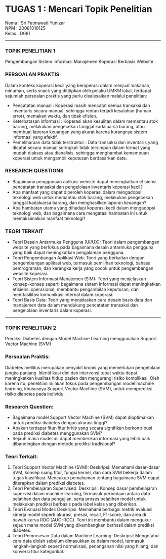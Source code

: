# TUGAS 1 : Mencari Topik Penelitian

Nama : Sri Fatmawati Yunizar <br/>
NPM : 20081010125 <br/>
Kelas : D081 <br/>

<hr/>

### TOPIK PENELITIAN 1

Pengembangan Sistem Informasi Manajemen Koperasi Berbasis Website

### PERSOALAN PRAKTIS

Dalam konteks koperasi kecil yang beroperasi dalam menjual makanan, minuman, serta snack yang dititipkan oleh pelaku UMKM lokal, terdapat sejumlah persoalan praktis yang perlu diselesaikan melalui penelitian:

- Pencatatan manual : Koperasi masih mencatat semua transaksi dan inventaris secara manual, sehingga rentan terjadi kesalahan (human error), memakan waktu, dan tidak efisien.
- Keterbatasan informasi : Koperasi akan kesulitan dalam memantau stok barang, melakukan pengecekan tanggal kadaluarsa barang, atau membuat laporan keuangan yang akurat karena kurangnya sistem informasi yang efektif.
- Pemeliharaan data tidak terstruktur : Data transaksi dan inventaris yang dicatat secara manual seringkali tidak tersimpan dalam format yang mudah diakses atau dianalisis, sehingga menghambat kemampuan koperasi untuk mengambil keputusan berdasarkan data.

### RESEARCH QUESTIONS

- Bagaimana penggunaan aplikasi website dapat meningkatkan efisiensi pencatatan transaksi dan pengelolaan inventaris koperasi kecil?
- Apa manfaat yang dapat diperoleh koperasi dalam mengadopsi teknologi web untuk memantau stok barang, melakukan pengecekan tanggal kadaluarsa barang, dan menghasilkan laporan keuangan?
- Apa hambatan utama yang dihadapi koperasi kecil dalam mengadopsi teknologi web, dan bagaimana cara mengatasi hambatan ini untuk memaksimalkan manfaat teknologi?

### TEORI TERKAIT

- Teori Desain Antarmuka Pengguna (UI/UX): Teori dalam pengembangan website yang berfokus pada bagaimana desain antarmuka pengguna yang baik dapat meningkatkan pengalaman pengguna.
- Teori Pengembangan Aplikasi Web: Teori yang berkaitan dengan pengembangan aplikasi web, termasuk pemilihan teknologi, bahasa pemrograman, dan kerangka kerja yang cocok untuk pengembangan website koperasi.
- Teori Sistem Informasi Manajemen (SIM): Teori yang menjelaskan konsep-konsep seperti bagaimana sistem informasi dapat meningkatkan efisiensi operasional, membantu pengambilan keputusan, dan memfasilitasi komunikasi internal dalam koperasi.
- Teori Basis Data: Teori yang menjelaskan cara desain basis data dan manajemen data dalam mendukung pencatatan transaksi dan pengelolaan inventaris dalam koperasi.

<hr />

### TOPIK PENELITIAN 2

Prediksi Diabetes dengan Model Machine Learning menggunakan Support Vector Machine (SVM)

### Persoalan Praktis:

Diabetes mellitus merupakan penyakit kronis yang memerlukan pengelolaan jangka panjang. Identifikasi dini dan intervensi tepat waktu dapat meningkatkan kualitas hidup pasien dan mengurangi risiko komplikasi. Oleh karena itu, penelitian ini akan fokus pada pengembangan model machine learning, khususnya Support Vector Machine (SVM), untuk memprediksi risiko diabetes pada individu.

### Research Question:

- Bagaimana model Support Vector Machine (SVM) dapat dioptimalkan untuk prediksi diabetes dengan akurasi tinggi?
- Apakah terdapat fitur-fitur kritis yang secara signifikan berkontribusi pada prediksi diabetes menggunakan SVM?
- Sejauh mana model ini dapat memberikan informasi yang lebih baik dibandingkan dengan metode prediksi tradisional?

### Teori Terkait:

1. Teori Support Vector Machine (SVM):
   Deskripsi: Memahami dasar-dasar SVM, konsep ruang fitur, fungsi kernel, dan cara SVM bekerja dalam tugas klasifikasi. Mencakup pemahaman tentang bagaimana SVM dapat diterapkan dalam prediksi diabetes.
2. Teori Pembelajaran Supervised:
   Deskripsi: Konsep dasar pembelajaran supervisi dalam machine learning, termasuk perbedaan antara data pelatihan dan data pengujian, serta proses pelatihan model untuk melakukan prediksi berbasis pada label kelas yang diberikan.
3. Teori Evaluasi Model:
   Deskripsi: Memahami berbagai metrik evaluasi kinerja model seperti akurasi, presisi, recall, F1-score, dan area di bawah kurva ROC (AUC-ROC). Teori ini membantu dalam mengukur sejauh mana model SVM yang dikembangkan berhasil dalam prediksi diabetes.
4. Teori Pemrosesan Data dalam Machine Learning:
   Deskripsi: Mengetahui cara data diolah sebelum dimasukkan ke dalam model, termasuk langkah-langkah seperti normalisasi, penanganan nilai yang hilang, dan konversi fitur kategorikal.
